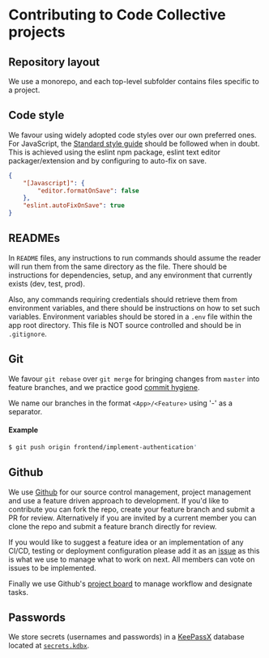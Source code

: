 # Contributing to Code Collective projects

## Repository layout

We use a monorepo, and each top-level subfolder contains files specific to a project.

## Code style

We favour using widely adopted code styles over our own preferred ones. For JavaScript, the [Standard style guide][ssg] should be followed when in doubt. This is achieved using the eslint npm package, eslint text editor packager/extension and by configuring to auto-fix on save.

```json
{
    "[Javascript]": {
		"editor.formatOnSave": false
	},
	"eslint.autoFixOnSave": true
}
```

## READMEs

In `README` files, any instructions to run commands should assume the reader will run them from the same directory as the file. There should be instructions for dependencies, setup, and any environment that currently exists (dev, test, prod).

Also, any commands requiring credentials should retrieve them from environment variables, and there should be instructions on how to set such variables. Environment variables should be stored in a `.env` file within the app root directory. This file is NOT source controlled and should be in `.gitignore`.

## Git

We favour `git rebase` over `git merge` for bringing changes from `master` into feature branches, and we practice good [commit hygiene][ch].

We name our branches in the format `<App>/<Feature>` using '-' as a separator.

#### Example

```bash
$ git push origin frontend/implement-authentication'
```

## Github

We use [Github][gh] for our source control management, project management and use a feature driven approach to development. If you'd like to contribute you can fork the repo, create your feature branch and submit a PR for review. Alternatively if you are invited by a current member you can clone the repo and submit a feature branch directly for review.

If you would like to suggest a feature idea or an implementation of any CI/CD, testing or deployment configuration please add it as an [issue][gi] as this is what we use to manage what to work on next. All members can vote on issues to be implemented.

Finally we use Github's [project board][gpb] to manage workflow and designate tasks.

## Passwords

We store secrets (usernames and passwords) in a [KeePassX][kp] database located at [`secrets.kdbx`][kp].

[ssg]: https://standardjs.com/
[ch]: http://www.ericbmerritt.com/2011/09/21/commit-hygiene-and-git.html
[kp]: https://www.keepassx.org/
[gh]: https://www.github.com
[gi]: https://github.com/Code-Collective/iDO/issues
[gpb]: https://github.com/Code-Collective/iDO/projects/1
